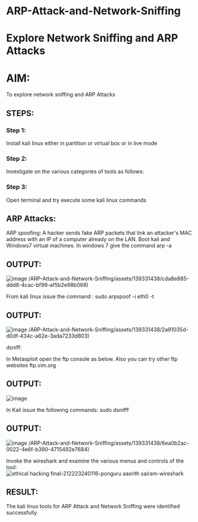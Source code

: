 # ARP-Attack-and-Network-Sniffing
# Explore Network Sniffing and ARP Attacks

# AIM:

To explore network sniffing and ARP Attacks

## STEPS:

### Step 1:

Install kali linux either in partition or virtual box or in live mode

### Step 2:

Investigate on the various categories of tools as follows:


### Step 3:
Open terminal and try execute some kali linux commands

## ARP Attacks:  
ARP spoofing: A hacker sends fake ARP packets that link an attacker's MAC address with an IP of a computer already on the LAN. 
Boot kali and Windows7 virtual machines.
In windows 7 give the command arp -a
## OUTPUT:
![image](https://github.com/SVENGADAKRISHNAN/ARP-Attack-and-Network-Sniffing/assets/139331438/3f352eb6-2fb4-4b3d-90db-d27759f3d739)
/ARP-Attack-and-Network-Sniffing/assets/139331438/cda8e885-ddd8-4cac-bf99-af5b2e98b068)


From kali linux issue the command :
sudo arpspoof -i eth0 -t <target system> <gateway>
## OUTPUT:
![image](https://github.com/SVENGADAKRISHNAN/ARP-Attack-and-Network-Sniffing/assets/139331438/3f352eb6-2fb4-4b3d-90db-d27759f3d739)
/ARP-Attack-and-Network-Sniffing/assets/139331438/2a91035d-d0df-434c-a62e-3ada7233d803)


 dsniff:






In Metasploit open the ftp console as below. Also you can try other ftp websites ftp.vim.org
## OUTPUT:
![image](https://github.com/SVENGADAKRISHNAN/ARP-Attack-and-Network-Sniffing/assets/139331438/3f352eb6-2fb4-4b3d-90db-d27759f3d739)




In Kali issue the following commands:
sudo dsnifff
## OUTPUT:
![image](https://github.com/SVENGADAKRISHNAN/ARP-Attack-and-Network-Sniffing/assets/139331438/3f352eb6-2fb4-4b3d-90db-d27759f3d739)
/ARP-Attack-and-Network-Sniffing/assets/139331438/6ea0b2ac-0022-4e6f-b390-4715492e7684)



Invoke the wireshark and examine the various menus  and controls of the tool:
![ethical hacking final-212223240116-ponguru aasrith sairam-wireshark](https://github.com/AasrithSairam/ARP-Attack-and-Network-Sniffing/assets/139331438/436c9b36-5451-489c-a5a2-f50d8be0019b)



## RESULT:
The kali linux tools for ARP Attack and Network Sniffing were identified successfully
